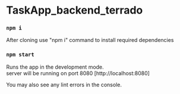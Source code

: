 # TaskApp_backend_terrado

### `npm i`

After cloning use "npm i" command to install required dependencies

### `npm start`

Runs the app in the development mode.\
server will be running on port 8080 [http://localhost:8080]


You may also see any lint errors in the console.
